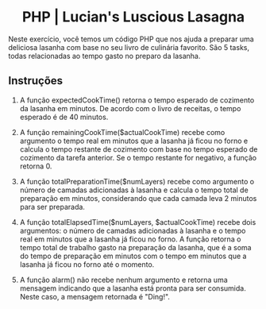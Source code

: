 <h1 align="center"> PHP | Lucian's Luscious Lasagna </h1>

Neste exercício, você temos um código PHP que nos ajuda a preparar uma deliciosa lasanha com base no seu livro de culinária favorito. São 5 tasks, todas relacionadas ao tempo gasto no preparo da lasanha.

## Instruções

1. A função expectedCookTime() retorna o tempo esperado de cozimento da lasanha em minutos. De acordo com o livro de receitas, o tempo esperado é de 40 minutos.

2. A função remainingCookTime($actualCookTime) recebe como argumento o tempo real em minutos que a lasanha já ficou no forno e calcula o tempo restante de cozimento com base no tempo esperado de cozimento da tarefa anterior. Se o tempo restante for negativo, a função retorna 0.

3. A função totalPreparationTime($numLayers) recebe como argumento o número de camadas adicionadas à lasanha e calcula o tempo total de preparação em minutos, considerando que cada camada leva 2 minutos para ser preparada.

4. A função totalElapsedTime($numLayers, $actualCookTime) recebe dois argumentos: o número de camadas adicionadas à lasanha e o tempo real em minutos que a lasanha já ficou no forno. A função retorna o tempo total de trabalho gasto na preparação da lasanha, que é a soma do tempo de preparação em minutos com o tempo em minutos que a lasanha já ficou no forno até o momento.

5. A função alarm() não recebe nenhum argumento e retorna uma mensagem indicando que a lasanha está pronta para ser consumida. Neste caso, a mensagem retornada é "Ding!".
